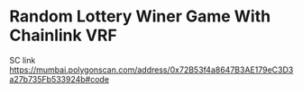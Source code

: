 # Random Lottery Winer Game With Chainlink VRF

SC link
https://mumbai.polygonscan.com/address/0x72B53f4a8647B3AE179eC3D3a27b735Fb533924b#code
